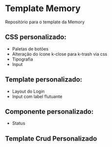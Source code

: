 # Template Memory
Repositório para o template da Memory

## CSS personalizado:
- Paletas de botões
- Alteração do ícone k-close para k-trash via css
- Tipografia 
- Input


## Template personalizado:
- Layout do Login
- Input com label flutuante

## Componente personalizado:
- Status 

## Template Crud Personalizado
